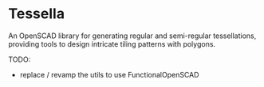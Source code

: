 # Tessella

An OpenSCAD library for generating regular and semi-regular tessellations, providing tools to design intricate tiling patterns with polygons.

TODO:

- replace / revamp the utils to use FunctionalOpenSCAD
